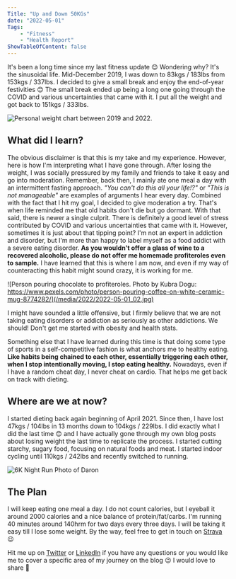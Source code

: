 ```yaml
---
Title: "Up and Down 50KGs"
date: "2022-05-01" 
Tags: 
    - "Fitness"
    - "Health Report"
ShowTableOfContent: false
---
```


It's been a long time since my last fitness update 😊 Wondering why? It's the sinusoidal life. Mid-December 2019, I was down to 83kgs / 183lbs from 153kgs / 337lbs. I decided to give a small break and enjoy the end-of-year festivities 😊 The small break ended up being a long one going through the COVID and various uncertainties that came with it. I put all the weight and got back to 151kgs / 333lbs.

![Personal weight chart between 2019 and 2022.](/media/2022/2022-05-01_01.png)

## What did I learn?

The obvious disclaimer is that this is my take and my experience. However, here is how I'm interpreting what I have gone through. After losing the weight, I was socially pressured by my family and friends to take it easy and go into moderation. Remember, back then, I mainly ate one meal a day with an intermittent fasting approach. *"You can't do this all your life!?"* or *"This is not manageable"* are examples of arguments I hear every day. Combined with the fact that I hit my goal, I decided to give moderation a try. That's when life reminded me that old habits don't die but go dormant. With that said, there is newer a single culprit. There is definitely a good level of stress contributed by COVID and various uncertainties that came with it. However, sometimes it is just about that tipping point? I'm not an expert in addiction and disorder, but I'm more than happy to label myself as a food addict with a severe eating disorder. **As you wouldn't offer a glass of wine to a recovered alcoholic, please do not offer me homemade profiteroles even to sample.** I have learned that this is where I am now, and even if my way of counteracting this habit might sound crazy, it is working for me.

![Person pouring chocolate to profiteroles. Photo by Kubra Dogu: https://www.pexels.com/photo/person-pouring-coffee-on-white-ceramic-mug-8774282/](/media/2022/2022-05-01_02.jpg)

I might have sounded a little offensive, but I firmly believe that we are not taking eating disorders or addiction as seriously as other addictions. We should! Don't get me started with obesity and health stats.

Something else that I have learned during this time is that doing some type of sports in a self-competitive fashion is what anchors me to healthy eating. **Like habits being chained to each other, essentially triggering each other, when I stop intentionally moving, I stop eating healthy.** Nowadays, even if I have a random cheat day, I never cheat on cardio. That helps me get back on track with dieting.

## Where are we at now?

I started dieting back again beginning of April 2021. Since then, I have lost 47kgs / 104lbs in 13 months down to 104kgs / 229lbs. I did exactly what I did the last time 😊 and I have actually gone through my own blog posts about losing weight the last time to replicate the process. I started cutting starchy, sugary food, focusing on natural foods and meat. I started indoor cycling until 110kgs / 242lbs and recently switched to running.

![6K Night Run Photo of Daron](/media/2022/2022-05-01_03.jpg)

## The Plan

I will keep eating one meal a day. I do not count calories, but I eyeball it around 2000 calories and a nice balance of protein/fat/carbs. I'm running 40 minutes around 140hrm for two days every three days. I will be taking it easy till I lose some weight. By the way, feel free to get in touch on [Strava](https://www.strava.com/athletes/3374802) 😉

Hit me up on [Twitter](https://twitter.com/daronyondem) or [LinkedIn](https://www.linkedin.com/in/daronyondem/) if you have any questions or you would like me to cover a specific area of my journey on the blog 😉 I would love to share 💖
